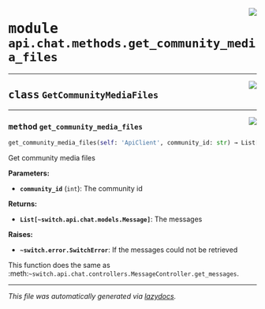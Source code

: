 <!-- markdownlint-disable -->

<a href="https://github.com/switchcollab/Switch-Bots-Python-Library/tree/main/src/switch/api/chat/methods/get_community_media_files.py#L0"><img align="right" src="https://img.shields.io/badge/-source-cccccc?style=flat-square"/></a>

# <kbd>module</kbd> `api.chat.methods.get_community_media_files`






---

<a href="https://github.com/switchcollab/Switch-Bots-Python-Library/tree/main/src/switch/api/chat/methods/get_community_media_files.py#L6"><img align="right" src="https://img.shields.io/badge/-source-cccccc?style=flat-square"/></a>

## <kbd>class</kbd> `GetCommunityMediaFiles`







---

<a href="https://github.com/switchcollab/Switch-Bots-Python-Library/tree/main/src/switch/api/chat/methods/get_community_media_files.py#L7"><img align="right" src="https://img.shields.io/badge/-source-cccccc?style=flat-square"/></a>

### <kbd>method</kbd> `get_community_media_files`

```python
get_community_media_files(self: 'ApiClient', community_id: str) → List[Message]
```

Get community media files 



**Parameters:**
 
 - <b>`community_id`</b> (``int``):  The community id 



**Returns:**
 
 - <b>```List[~switch.api.chat.models.Message]```</b>:  The messages 



**Raises:**
 
 - <b>```~switch.error.SwitchError```</b>:  If the messages could not be retrieved 

This function does the same as :meth:`~switch.api.chat.controllers.MessageController.get_messages`. 




---

_This file was automatically generated via [lazydocs](https://github.com/ml-tooling/lazydocs)._
